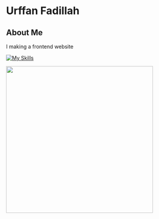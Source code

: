 # Urffan Fadillah

## About Me
I making a frontend website

[![My Skills](https://skillicons.dev/icons?i=js,nodejs,typescript,vite,vitest,python,figma)](https://skillicons.dev)

<img
  src="https://media1.tenor.com/m/3hKhg-qy7gQAAAAd/yuuka-yuuka-blue-archive.gif"
  width="400"
/>

